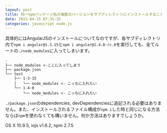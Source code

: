 ```yaml
---
layout: post
title: 同一npmパッケージ名の複数のバージョンをサブディレクトリにインストールすることはできますか?
date: 2015-04-15 07:35:32
categories: javascript node.js
---
```

<p>具体的にはAngularJSのインストールについてなのですが、各サブディレクトリ内で<code>npm i angular@1.3.15</code>と<code>npm i angular@1.4.0-rc.0</code>を実行しても、全てルートの<code>./node_modules</code>に入ってしまいます。</p>

<pre><code>.
├── node_modules &lt;-ここに入ってしまう
├── package.json
└── test
    ├── 1-3-15
    │   └── node_modules &lt;- こっちに入れたい
    └── 1-4-0
        └── node_modules &lt;- こっちに入れたい
</code></pre>

<p><code>./package.json</code>のdependencies, devDependenciesに追記される必要はありません。また、インストールされるファイル構成が<code>npm i</code>した時と同じになる方法ならば<code>npm</code>を使わなくても構いません。何か方法はありますでしょうか。</p>

<p>OS X 10.9.5, iojs v1.6.2, npm 2.7.5</p>
